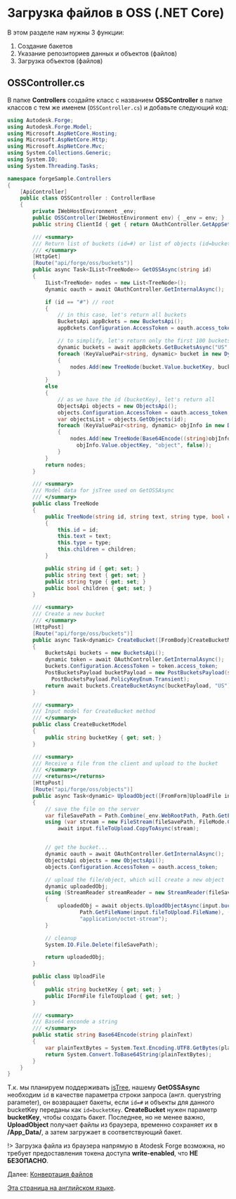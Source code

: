 # Загрузка файлов в OSS (.NET Core)

В этом разделе нам нужны 3 функции:

1. Создание бакетов
2. Указание репозиториев данных и объектов (файлов)
3. Загрузка объектов (файлов)

## OSSController.cs

В папке **Controllers** создайте класс с названием **OSSController** в папке классов с тем же именем (`OSSController.cs`) и добавьте следующий код:

```csharp
using Autodesk.Forge;
using Autodesk.Forge.Model;
using Microsoft.AspNetCore.Hosting;
using Microsoft.AspNetCore.Http;
using Microsoft.AspNetCore.Mvc;
using System.Collections.Generic;
using System.IO;
using System.Threading.Tasks;

namespace forgeSample.Controllers
{
    [ApiController]
    public class OSSController : ControllerBase
    {
        private IWebHostEnvironment _env;
        public OSSController(IWebHostEnvironment env) { _env = env; }
        public string ClientId { get { return OAuthController.GetAppSetting("FORGE_CLIENT_ID").ToLower(); } }

        /// <summary>
        /// Return list of buckets (id=#) or list of objects (id=bucketKey)
        /// </summary>
        [HttpGet]
        [Route("api/forge/oss/buckets")]
        public async Task<IList<TreeNode>> GetOSSAsync(string id)
        {
            IList<TreeNode> nodes = new List<TreeNode>();
            dynamic oauth = await OAuthController.GetInternalAsync();

            if (id == "#") // root
            {
                // in this case, let's return all buckets
                BucketsApi appBckets = new BucketsApi();
                appBckets.Configuration.AccessToken = oauth.access_token;

                // to simplify, let's return only the first 100 buckets
                dynamic buckets = await appBckets.GetBucketsAsync("US", 100);
                foreach (KeyValuePair<string, dynamic> bucket in new DynamicDictionaryItems(buckets.items))
                {
                    nodes.Add(new TreeNode(bucket.Value.bucketKey, bucket.Value.bucketKey.Replace(ClientId + "-", string.Empty), "bucket", true));
                }
            }
            else
            {
                // as we have the id (bucketKey), let's return all 
                ObjectsApi objects = new ObjectsApi();
                objects.Configuration.AccessToken = oauth.access_token;
                var objectsList = objects.GetObjects(id);
                foreach (KeyValuePair<string, dynamic> objInfo in new DynamicDictionaryItems(objectsList.items))
                {
                    nodes.Add(new TreeNode(Base64Encode((string)objInfo.Value.objectId),
                      objInfo.Value.objectKey, "object", false));
                }
            }
            return nodes;
        }

        /// <summary>
        /// Model data for jsTree used on GetOSSAsync
        /// </summary>
        public class TreeNode
        {
            public TreeNode(string id, string text, string type, bool children)
            {
                this.id = id;
                this.text = text;
                this.type = type;
                this.children = children;
            }

            public string id { get; set; }
            public string text { get; set; }
            public string type { get; set; }
            public bool children { get; set; }
        }

        /// <summary>
        /// Create a new bucket 
        /// </summary>
        [HttpPost]
        [Route("api/forge/oss/buckets")]
        public async Task<dynamic> CreateBucket([FromBody]CreateBucketModel bucket)
        {
            BucketsApi buckets = new BucketsApi();
            dynamic token = await OAuthController.GetInternalAsync();
            buckets.Configuration.AccessToken = token.access_token;
            PostBucketsPayload bucketPayload = new PostBucketsPayload(string.Format("{0}-{1}", ClientId, bucket.bucketKey.ToLower()), null,
              PostBucketsPayload.PolicyKeyEnum.Transient);
            return await buckets.CreateBucketAsync(bucketPayload, "US");
        }

        /// <summary>
        /// Input model for CreateBucket method
        /// </summary>
        public class CreateBucketModel
        {
            public string bucketKey { get; set; }
        }

        /// <summary>
        /// Receive a file from the client and upload to the bucket
        /// </summary>
        /// <returns></returns>
        [HttpPost]
        [Route("api/forge/oss/objects")]
        public async Task<dynamic> UploadObject([FromForm]UploadFile input)
        {
            // save the file on the server
            var fileSavePath = Path.Combine(_env.WebRootPath, Path.GetFileName(input.fileToUpload.FileName));
            using (var stream = new FileStream(fileSavePath, FileMode.Create))
                await input.fileToUpload.CopyToAsync(stream);


            // get the bucket...
            dynamic oauth = await OAuthController.GetInternalAsync();
            ObjectsApi objects = new ObjectsApi();
            objects.Configuration.AccessToken = oauth.access_token;

            // upload the file/object, which will create a new object
            dynamic uploadedObj;
            using (StreamReader streamReader = new StreamReader(fileSavePath))
            {
                uploadedObj = await objects.UploadObjectAsync(input.bucketKey,
                       Path.GetFileName(input.fileToUpload.FileName), (int)streamReader.BaseStream.Length, streamReader.BaseStream,
                       "application/octet-stream");
            }

            // cleanup
            System.IO.File.Delete(fileSavePath);

            return uploadedObj;
        }

        public class UploadFile
        {
            public string bucketKey { get; set; }
            public IFormFile fileToUpload { get; set; }
        }

        /// <summary>
        /// Base64 enconde a string
        /// </summary>
        public static string Base64Encode(string plainText)
        {
            var plainTextBytes = System.Text.Encoding.UTF8.GetBytes(plainText);
            return System.Convert.ToBase64String(plainTextBytes);
        }
    }
}
```

Т.к. мы планируем поддерживать [jsTree](https://www.jstree.com/), нашему **GetOSSAsync** необходим `id` в качестве параметра строки запроса (англ. querystring parameter), он возвращает бакеты, если `id=#` и объекты для данного bucketKey переданы как `id=bucketKey`. **CreateBucket** нужен параметр **bucketKey**, чтобы создать бакет. Последнее, но не менее важно, **UploadObject** получает файлы из браузера, временно сохраняет их в **/App_Data/**, а затем загружает в соответствующий бакет. 

!> Загрузка файла из браузера напрямую в Atodesk Forge возможна, но требует предоставления токена доступа **write-enabled**, что **НЕ БЕЗОПАСНО**. 

Далее: [Конвертация файлов](/ru-RU/modelderivative/translate/)

[Эта страница на английском языке](https://learnforge.autodesk.io/#/datamanagement/oss/netcore).
